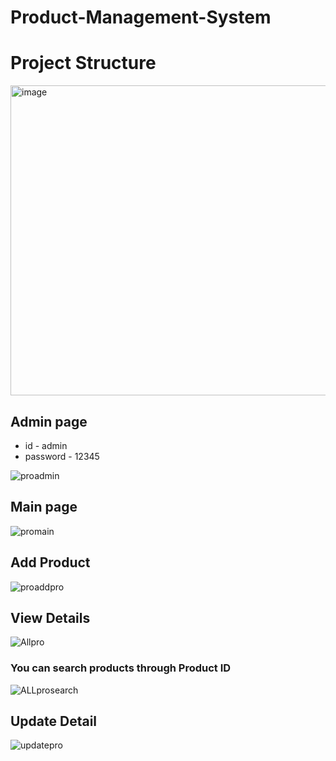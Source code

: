 # Product-Management-System


# Project Structure
<img width="505" height="496" alt="image" src="https://github.com/user-attachments/assets/dbb86286-9328-4449-a36b-0f263cc64cdd" />


## Admin page
* id - admin
* password - 12345
  

![proadmin](https://github.com/user-attachments/assets/6620a586-fb90-40c5-a044-77580ab5fcf2)


## Main page

![promain](https://github.com/user-attachments/assets/ef0037f8-b9b7-4e0a-9047-65d046ae0497)


## Add Product

![proaddpro](https://github.com/user-attachments/assets/884136e8-948b-4a67-9e90-2a88353bab67)

## View Details


![Allpro](https://github.com/user-attachments/assets/9d737c29-e489-44b9-9599-1664f9196b22)


### You can search products through Product ID

![ALLprosearch](https://github.com/user-attachments/assets/13a4c1ab-2085-4b8f-bcb5-cab627db6ae7)


## Update Detail

![updatepro](https://github.com/user-attachments/assets/90dbaecc-451e-4d8b-a739-1f5443ea5034)






